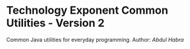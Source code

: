 Technology Exponent Common Utilities - Version 2
================================================

Common Java utilities for everyday programming.
Author: *Abdul Habra*

